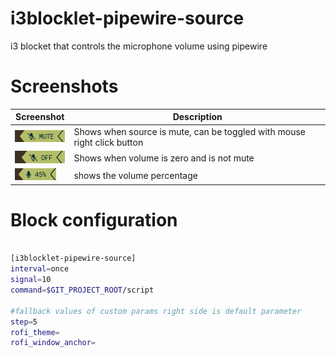 # i3blocklet-pipewire-source
i3 blocket that controls the microphone volume using pipewire
 

# Screenshots 

| Screenshot                        | Description  |
| --------------------------------- | -------------|
| ![mute](screenshots/mute.png)     | Shows when source is mute, can be toggled with mouse right click button | 
| ![off](screenshots/off.png)       | Shows when volume is zero and is not mute     | 
| ![normal](screenshots/normal.png) | shows the volume percentage                   |  

# Block configuration


```sh

[i3blocklet-pipewire-source]
interval=once
signal=10
command=$GIT_PROJECT_ROOT/script

#fallback values of custom params right side is default parameter
step=5
rofi_theme=
rofi_window_anchor=
```
